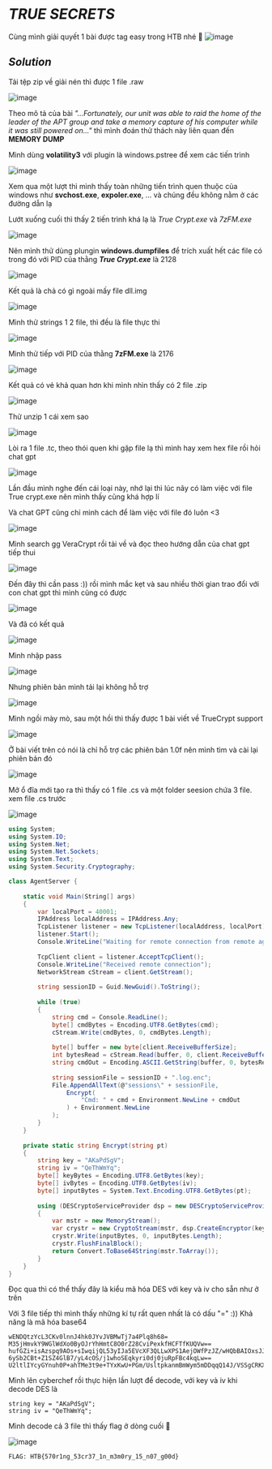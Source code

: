 # _TRUE SECRETS_
Cùng mình giải quyết 1 bài được tag easy trong HTB nhé 🙉
![image](https://github.com/4venger/CTF-writeups/blob/main/HTB/Screenshot%202025-01-15%20031111.png)
## _Solution_
Tải tệp zip về giải nén thì được 1 file .raw

![image](https://github.com/user-attachments/assets/549c1ef3-aff8-4cf4-94b0-8e01868e9213)

Theo mô tả của bài _"...Fortunately, our unit was able to raid the home of the leader of the APT group and take a memory capture of his computer while it was still powered on..."_ thì mình đoán thử thách này liên quan đến **MEMORY DUMP**

Mình dùng **volatility3** với plugin là windows.pstree để xem các tiến trình

![image](https://github.com/user-attachments/assets/f9b50a22-9aef-4766-8353-6ee47772a52e)

Xem qua một lượt thì mình thấy toàn những tiến trình quen thuộc của windows như **svchost.exe**, **expoler.exe**, ... và chúng đều không nằm ở các đường dẫn lạ

Lướt xuống cuối thì thấy 2 tiến trình khá lạ là *True Crypt.exe* và *7zFM.exe*

![image](https://github.com/user-attachments/assets/7baf7c5b-fdb8-4298-b803-963b1a9271ab)

Nên mình thử dùng plungin **windows.dumpfiles** để trích xuất hết các file có trong đó với PID của thằng ***True Crypt.exe*** là 2128

![image](https://github.com/user-attachments/assets/9c9df0ff-261f-455d-a0ee-4fc64eacf6bc)

Kết quả là chả có gì ngoài mấy file dll.img

![image](https://github.com/user-attachments/assets/39328d9f-f9b6-4af8-9337-c73359c4bced)

Mình thử strings 1 2 file, thì đều là file thực thi

![image](https://github.com/user-attachments/assets/32915582-8999-4f78-9e97-e6fbda6d9325)

Mình thử tiếp với PID của thằng **7zFM.exe** là 2176

![image](https://github.com/user-attachments/assets/11545599-9d50-4b30-85e3-78915d54e32b)

Kết quả có vẻ khả quan hơn khi mình nhìn thấy có 2 file .zip

![image](https://github.com/user-attachments/assets/74910e5b-8420-439a-a7d1-90a7216cbfca)

Thử unzip 1 cái xem sao

![image](https://github.com/user-attachments/assets/3ca72934-c902-45ca-b7eb-d490ff034326)

Lòi ra 1 file .tc, theo thói quen khi gặp file lạ thì mình hay xem hex file rồi hỏi chat gpt

![image](https://github.com/user-attachments/assets/da372265-189e-4404-8f7b-88851aa16e6d)

Lần đầu mình nghe đến cái loại này, nhớ lại thì lúc nãy có làm việc với file True crypt.exe nên mình thấy cũng khá hợp lí

Và chat GPT cũng chỉ mình cách để làm việc với file đó luôn <3

![image](https://github.com/user-attachments/assets/f43ea845-502d-47c3-8581-e93bbac1ccbc)

Mình search gg VeraCrypt rồi tải về và đọc theo hướng dẫn của chat gpt tiếp thui

![image](https://github.com/user-attachments/assets/7771741c-ef4a-46f8-a3e0-f0ad9f0b78d9)

Đến đây thì cần pass :)) rồi mình mắc kẹt và sau nhiều thời gian trao đổi với con chat gpt thì mình cũng có được

![image](https://github.com/user-attachments/assets/3e4ff448-bbec-4243-9b2b-b871650cdefe)

Và đã có kết quả 

![image](https://github.com/user-attachments/assets/588f9296-e239-43c2-82c8-df9b0f70d8b3)

Mình nhập pass

![image](https://github.com/user-attachments/assets/7625d0a6-3645-43f2-b56b-fe5fea0c8ec0)

Nhưng phiên bản mình tải lại không hỗ trợ

![image](https://github.com/user-attachments/assets/debe148e-1c0f-4330-bf07-9b91f8f2e9b0)

Mình ngồi mày mò, sau một hồi thì thấy được 1 bài viết về TrueCrypt support

![image](https://github.com/user-attachments/assets/79158bc2-350f-4b34-a128-aee280efa3e1)

Ở bài viết trên có nói là chỉ hỗ trợ các phiên bản 1.0f nên mình tìm và cài lại phiên bản đó

![image](https://github.com/user-attachments/assets/25085a8d-0e0c-4d13-ad35-d16194489ca8)

Mở ổ đĩa mới tạo ra thì thấy có 1 file .cs và một folder seesion chứa 3 file. xem file .cs trước

![image](https://github.com/user-attachments/assets/543bb8dd-5b7c-42b2-a6c9-e1423bbb2f9a)

```C#
using System;
using System.IO;
using System.Net;
using System.Net.Sockets;
using System.Text;
using System.Security.Cryptography;

class AgentServer {
  
    static void Main(String[] args)
    {
        var localPort = 40001;
        IPAddress localAddress = IPAddress.Any;
        TcpListener listener = new TcpListener(localAddress, localPort);
        listener.Start();
        Console.WriteLine("Waiting for remote connection from remote agents (infected machines)...");
    
        TcpClient client = listener.AcceptTcpClient();
        Console.WriteLine("Received remote connection");
        NetworkStream cStream = client.GetStream();
    
        string sessionID = Guid.NewGuid().ToString();
    
        while (true)
        {
            string cmd = Console.ReadLine();
            byte[] cmdBytes = Encoding.UTF8.GetBytes(cmd);
            cStream.Write(cmdBytes, 0, cmdBytes.Length);
            
            byte[] buffer = new byte[client.ReceiveBufferSize];
            int bytesRead = cStream.Read(buffer, 0, client.ReceiveBufferSize);
            string cmdOut = Encoding.ASCII.GetString(buffer, 0, bytesRead);
            
            string sessionFile = sessionID + ".log.enc";
            File.AppendAllText(@"sessions\" + sessionFile, 
                Encrypt(
                    "Cmd: " + cmd + Environment.NewLine + cmdOut
                ) + Environment.NewLine
            );
        }
    }
    
    private static string Encrypt(string pt)
    {
        string key = "AKaPdSgV";
        string iv = "QeThWmYq";
        byte[] keyBytes = Encoding.UTF8.GetBytes(key);
        byte[] ivBytes = Encoding.UTF8.GetBytes(iv);
        byte[] inputBytes = System.Text.Encoding.UTF8.GetBytes(pt);
        
        using (DESCryptoServiceProvider dsp = new DESCryptoServiceProvider())
        {
            var mstr = new MemoryStream();
            var crystr = new CryptoStream(mstr, dsp.CreateEncryptor(keyBytes, ivBytes), CryptoStreamMode.Write);
            crystr.Write(inputBytes, 0, inputBytes.Length);
            crystr.FlushFinalBlock();
            return Convert.ToBase64String(mstr.ToArray());
        }
    }
}
```
Đọc qua thì có thể thấy đây là kiểu mã hóa DES với key và iv cho sẵn như ở trên

Với 3 file tiếp thì mình thấy những kí tự rất quen nhất là có dấu "=" :)) Khả năng là mã hóa base64

```
wENDQtzYcL3CKv0lnnJ4hk0JYvJVBMwTj7a4Plq8h68=
M35jHmvkY9WGlWdXo0ByOJrYhHmtC8O0rZ28CviPexkfHCFTfKUQVw==
hufGZi+isAzspq9AOs+sIwqijQL53yIJa5EVcXF3QLLwXPS1AejOWfPzJZ/wHQbBAIOxsJJIcFq0+83hkFcz+Jz9HAGl8oDianTHILnUlzl1oEc30scurf41lEg+KSu/6orcZQl3Bws=
6ySb2CBt+Z1SZ4GlB7/yL4cOS/j1whoSEqkyri0dj0juRpFBc4kqLw==
U2ltlIYcyGYnuh0P+ahTMe3t9e+TYxKwU+PGm/UsltpkanmBmWym5mDDqqQ14J/VSSgCRKXn/E+DKaxmNc9PpPOG1vZndmflMUnuTUzbiIdHBUAEOWMO8wVCufhanIdN56BhtczjrJS5HRvl9NwE/FNkLGZt6HQNSgDRzrpY0mseJHjTbkal6nh226f43X3ZihIF4sdLn7l766ZksE9JDASBi7qEotE7f0yxEbStNOZ1QPDchKVFkw==

```
Mình lên cyberchef rồi thực hiện lần lượt để decode, với key và iv khi decode DES là 

```
string key = "AKaPdSgV";
string iv = "QeThWmYq";
```
Mình decode cả 3 file thì thấy flag ở dòng cuối 🙈

![image](https://github.com/user-attachments/assets/132dd15e-ad82-4189-8329-ac8692bd1473)


```
FLAG: HTB{570r1ng_53cr37_1n_m3m0ry_15_n07_g00d}
```
